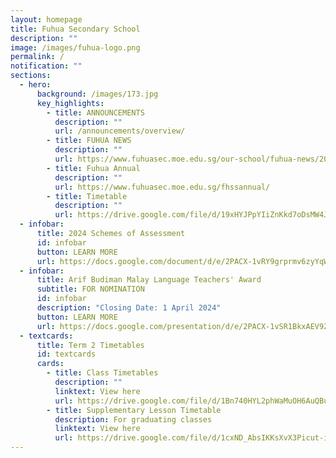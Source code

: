 ```yaml
---
layout: homepage
title: Fuhua Secondary School
description: ""
image: /images/fuhua-logo.png
permalink: /
notification: ""
sections:
  - hero:
      background: /images/173.jpg
      key_highlights:
        - title: ANNOUNCEMENTS
          description: ""
          url: /announcements/overview/
        - title: FUHUA NEWS
          description: ""
          url: https://www.fuhuasec.moe.edu.sg/our-school/fuhua-news/2024s1orientation/
        - title: Fuhua Annual
          description: ""
          url: https://www.fuhuasec.moe.edu.sg/fhssannual/
        - title: Timetable
          description: ""
          url: https://drive.google.com/file/d/19xHYJPpYIiZnKkd7oDsMW4JH5LBGfKoW/view?usp=sharing
  - infobar:
      title: 2024 Schemes of Assessment
      id: infobar
      button: LEARN MORE
      url: https://docs.google.com/document/d/e/2PACX-1vRY9grprmv6zyYqW0hD89717TvOn5FemE6IOehli7p5PXoL6l_DSiRBj1OsOOFNQIrJdsUq-UMTTFLJ/pub
  - infobar:
      title: Arif Budiman Malay Language Teachers' Award
      subtitle: FOR NOMINATION
      id: infobar
      description: "Closing Date: 1 April 2024"
      button: LEARN MORE
      url: https://docs.google.com/presentation/d/e/2PACX-1vSR1BkxAEV9Zvk5UrYmXjvQbVqRpvK21lhsKWp7ZXXOrjLzplvyvtXMcEU1vilLoQs9eNuLCd8lfaTM/pub?start=false&loop=false&delayms=3000
  - textcards:
      title: Term 2 Timetables
      id: textcards
      cards:
        - title: Class Timetables
          description: ""
          linktext: View here
          url: https://drive.google.com/file/d/1Bn740HYL2phWaMuOH6AuQBuLRlRhNuM9/view?usp=sharing
        - title: Supplementary Lesson Timetable
          description: For graduating classes
          linktext: View here
          url: https://drive.google.com/file/d/1cxND_AbsIKKsXvX3Picut-iM13Pjf1Bk/view?usp=sharing
---
```

